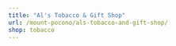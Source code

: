 ```yaml
---
title: "Al's Tobacco & Gift Shop"
url: /mount-pocono/als-tobacco-and-gift-shop/
shop: tobacco
---
```

